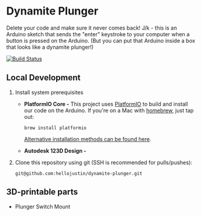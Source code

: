 # Dynamite Plunger

Delete your code and make sure it never comes back! J/k - this is an Arduino
sketch that sends the "enter" keystroke to your computer when a button is
pressed on the Arduino. (But you can put that Arduino inside a box that looks
like a dynamite plunger!)

[![Build Status](https://travis-ci.org/hellojustin/dynamite-plunger.svg?branch=master)](https://travis-ci.org/hellojustin/dynamite-plunger)

## Local Development
1. Install system prerequisites
   * **PlatformIO Core -** This project uses [PlatformIO](http://platformio.org/)
     to build and install our code on the Arduino. If you're on a Mac with [homebrew](https://brew.sh/), just tap out:
     ```shell
     brew install platformio
     ```
     [Alternative installation methods can be found here](http://docs.platformio.org/en/latest/installation.html#installation-methods).

   * **Autodesk 123D Design -**

1. Clone this repository using git (SSH is recommended for pulls/pushes):
   ```shell
   git@github.com:hellojustin/dynamite-plunger.git
   ```

## 3D-printable parts
* Plunger Switch Mount
